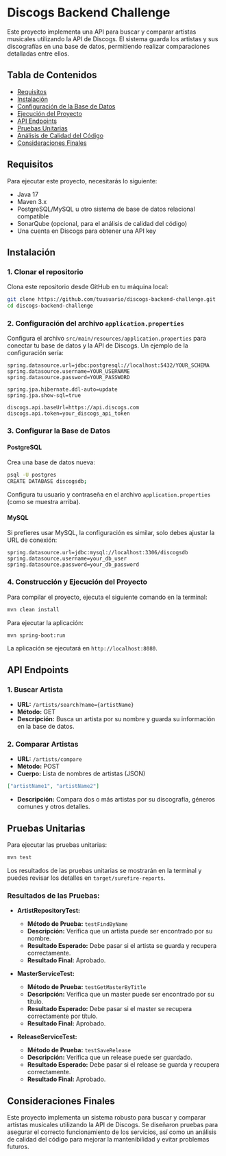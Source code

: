 
# Discogs Backend Challenge

Este proyecto implementa una API para buscar y comparar artistas musicales utilizando la API de Discogs. El sistema guarda los artistas y sus discografías en una base de datos, permitiendo realizar comparaciones detalladas entre ellos.

## Tabla de Contenidos
- [Requisitos](#requisitos)
- [Instalación](#instalación)
- [Configuración de la Base de Datos](#configuración-de-la-base-de-datos)
- [Ejecución del Proyecto](#ejecución-del-proyecto)
- [API Endpoints](#api-endpoints)
- [Pruebas Unitarias](#pruebas-unitarias)
- [Análisis de Calidad del Código](#análisis-de-calidad-del-código)
- [Consideraciones Finales](#consideraciones-finales)

## Requisitos
Para ejecutar este proyecto, necesitarás lo siguiente:

- Java 17
- Maven 3.x
- PostgreSQL/MySQL u otro sistema de base de datos relacional compatible
- SonarQube (opcional, para el análisis de calidad del código)
- Una cuenta en Discogs para obtener una API key

## Instalación
### 1. Clonar el repositorio
Clona este repositorio desde GitHub en tu máquina local:

```bash
git clone https://github.com/tuusuario/discogs-backend-challenge.git
cd discogs-backend-challenge
```

### 2. Configuración del archivo `application.properties`
Configura el archivo `src/main/resources/application.properties` para conectar tu base de datos y la API de Discogs. Un ejemplo de la configuración sería:

```properties
spring.datasource.url=jdbc:postgresql://localhost:5432/YOUR_SCHEMA
spring.datasource.username=YOUR_USERNAME
spring.datasource.password=YOUR_PASSWORD

spring.jpa.hibernate.ddl-auto=update
spring.jpa.show-sql=true

discogs.api.baseUrl=https://api.discogs.com
discogs.api.token=your_discogs_api_token
```

### 3. Configurar la Base de Datos
#### PostgreSQL
Crea una base de datos nueva:

```bash
psql -U postgres
CREATE DATABASE discogsdb;
```

Configura tu usuario y contraseña en el archivo `application.properties` (como se muestra arriba).

#### MySQL
Si prefieres usar MySQL, la configuración es similar, solo debes ajustar la URL de conexión:

```properties
spring.datasource.url=jdbc:mysql://localhost:3306/discogsdb
spring.datasource.username=your_db_user
spring.datasource.password=your_db_password
```

### 4. Construcción y Ejecución del Proyecto
Para compilar el proyecto, ejecuta el siguiente comando en la terminal:

```bash
mvn clean install
```

Para ejecutar la aplicación:

```bash
mvn spring-boot:run
```

La aplicación se ejecutará en `http://localhost:8080`.

## API Endpoints

### 1. Buscar Artista
- **URL:** `/artists/search?name={artistName}`
- **Método:** GET
- **Descripción:** Busca un artista por su nombre y guarda su información en la base de datos.

### 2. Comparar Artistas
- **URL:** `/artists/compare`
- **Método:** POST
- **Cuerpo:** Lista de nombres de artistas (JSON)

```json
["artistName1", "artistName2"]
```

- **Descripción:** Compara dos o más artistas por su discografía, géneros comunes y otros detalles.

## Pruebas Unitarias
Para ejecutar las pruebas unitarias:

```bash
mvn test
```

Los resultados de las pruebas unitarias se mostrarán en la terminal y puedes revisar los detalles en `target/surefire-reports`.

### Resultados de las Pruebas:

- **ArtistRepositoryTest:**
  - **Método de Prueba:** `testFindByName`
  - **Descripción:** Verifica que un artista puede ser encontrado por su nombre.
  - **Resultado Esperado:** Debe pasar si el artista se guarda y recupera correctamente.
  - **Resultado Final:** Aprobado.
  

- **MasterServiceTest:**
  - **Método de Prueba:** `testGetMasterByTitle`
  - **Descripción:** Verifica que un master puede ser encontrado por su título.
  - **Resultado Esperado:** Debe pasar si el master se recupera correctamente por título.
  - **Resultado Final:** Aprobado.

- **ReleaseServiceTest:**
  - **Método de Prueba:** `testSaveRelease`
  - **Descripción:** Verifica que un release puede ser guardado.
  - **Resultado Esperado:** Debe pasar si el release se guarda y recupera correctamente.  
  - **Resultado Final:** Aprobado.

## Consideraciones Finales
Este proyecto implementa un sistema robusto para buscar y comparar artistas musicales utilizando la API de Discogs. Se diseñaron pruebas para asegurar el correcto funcionamiento de los servicios, así como un análisis de calidad del código para mejorar la mantenibilidad y evitar problemas futuros.

